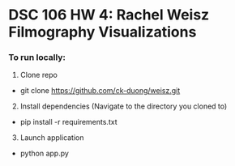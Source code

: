 # DSC 106 HW 4: Rachel Weisz Filmography Visualizations

### To run locally:
1. Clone repo
- git clone https://github.com/ck-duong/weisz.git
2. Install dependencies (Navigate to the directory you cloned to)
- pip install -r requirements.txt
3. Launch application
- python app.py
